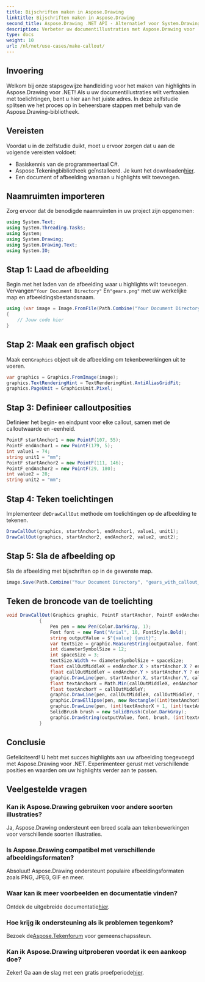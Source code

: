```yaml
---
title: Bijschriften maken in Aspose.Drawing
linktitle: Bijschriften maken in Aspose.Drawing
second_title: Aspose.Drawing .NET API - Alternatief voor System.Drawing.Common
description: Verbeter uw documentillustraties met Aspose.Drawing voor .NET! Leer stap voor stap hoe u highlights kunt toevoegen voor duidelijkere en informatieve beelden.
type: docs
weight: 10
url: /nl/net/use-cases/make-callout/
---
```

## Invoering
Welkom bij onze stapsgewijze handleiding voor het maken van highlights in Aspose.Drawing voor .NET! Als u uw documentillustraties wilt verfraaien met toelichtingen, bent u hier aan het juiste adres. In deze zelfstudie splitsen we het proces op in beheersbare stappen met behulp van de Aspose.Drawing-bibliotheek.
## Vereisten
Voordat u in de zelfstudie duikt, moet u ervoor zorgen dat u aan de volgende vereisten voldoet:
- Basiskennis van de programmeertaal C#.
-  Aspose.Tekeningbibliotheek geïnstalleerd. Je kunt het downloaden[hier](https://releases.aspose.com/drawing/net/).
- Een document of afbeelding waaraan u highlights wilt toevoegen.
## Naamruimten importeren
Zorg ervoor dat de benodigde naamruimten in uw project zijn opgenomen:
```csharp
using System.Text;
using System.Threading.Tasks;
using System;
using System.Drawing;
using System.Drawing.Text;
using System.IO;
```
## Stap 1: Laad de afbeelding
 Begin met het laden van de afbeelding waar u highlights wilt toevoegen. Vervangen`"Your Document Directory"` En`"gears.png"` met uw werkelijke map en afbeeldingsbestandsnaam.
```csharp
using (var image = Image.FromFile(Path.Combine("Your Document Directory", "gears.png")))
{
    // Jouw code hier
}
```
## Stap 2: Maak een grafisch object
 Maak een`Graphics` object uit de afbeelding om tekenbewerkingen uit te voeren.
```csharp
var graphics = Graphics.FromImage(image);
graphics.TextRenderingHint = TextRenderingHint.AntiAliasGridFit;
graphics.PageUnit = GraphicsUnit.Pixel;
```
## Stap 3: Definieer calloutposities
Definieer het begin- en eindpunt voor elke callout, samen met de calloutwaarde en -eenheid.
```csharp
PointF startAnchor1 = new PointF(107, 55);
PointF endAnchor1 = new PointF(179, 5);
int value1 = 74;
string unit1 = "mm";
PointF startAnchor2 = new PointF(111, 146);
PointF endAnchor2 = new PointF(29, 180);
int value2 = 28;
string unit2 = "mm";
```
## Stap 4: Teken toelichtingen
 Implementeer de`DrawCallOut` methode om toelichtingen op de afbeelding te tekenen.
```csharp
DrawCallOut(graphics, startAnchor1, endAnchor1, value1, unit1);
DrawCallOut(graphics, startAnchor2, endAnchor2, value2, unit2);
```
## Stap 5: Sla de afbeelding op
Sla de afbeelding met bijschriften op in de gewenste map.
```csharp
image.Save(Path.Combine("Your Document Directory", "gears_with_callout_out.png"));
```
## Teken de broncode van de toelichting
```csharp
void DrawCallOut(Graphics graphic, PointF startAnchor, PointF endAnchor, int value, string unit)
            {
                Pen pen = new Pen(Color.DarkGray, 1);
                Font font = new Font("Arial", 10, FontStyle.Bold);
                string outputValue = $"{value} {unit}";
                var textSize = graphic.MeasureString(outputValue, font);
                int diameterSymbolSize = 12;
                int spaceSize = 3;
                textSize.Width += diameterSymbolSize + spaceSize;
                float callOutMiddleX = endAnchor.X > startAnchor.X ? endAnchor.X - textSize.Width : endAnchor.X + textSize.Width;
                float callOutMiddleY = endAnchor.Y > startAnchor.Y ? endAnchor.Y - textSize.Height : endAnchor.Y + textSize.Height;
                graphic.DrawLine(pen, startAnchor.X, startAnchor.Y, callOutMiddleX, callOutMiddleY);
                float textAnchorX = Math.Min(callOutMiddleX, endAnchor.X);
                float textAnchorY = callOutMiddleY;
                graphic.DrawLine(pen, callOutMiddleX, callOutMiddleY, textAnchorX == callOutMiddleX ? textAnchorX + textSize.Width : textAnchorX, callOutMiddleY);
                graphic.DrawEllipse(pen, new Rectangle((int)textAnchorX + spaceSize, (int)(textAnchorY - textSize.Height) + spaceSize, 10, 10));
                graphic.DrawLine(pen, (int)textAnchorX + 1, (int)textAnchorY - 1, (int)textAnchorX + diameterSymbolSize + 2, (int)textAnchorY - diameterSymbolSize - 2);
                SolidBrush brush = new SolidBrush(Color.DarkGray);
                graphic.DrawString(outputValue, font, brush, (int)textAnchorX + diameterSymbolSize + spaceSize, (int)(textAnchorY - textSize.Height));
            }
```
## Conclusie

Gefeliciteerd! U hebt met succes highlights aan uw afbeelding toegevoegd met Aspose.Drawing voor .NET. Experimenteer gerust met verschillende posities en waarden om uw highlights verder aan te passen.

## Veelgestelde vragen

### Kan ik Aspose.Drawing gebruiken voor andere soorten illustraties?

Ja, Aspose.Drawing ondersteunt een breed scala aan tekenbewerkingen voor verschillende soorten illustraties.

### Is Aspose.Drawing compatibel met verschillende afbeeldingsformaten?

Absoluut! Aspose.Drawing ondersteunt populaire afbeeldingsformaten zoals PNG, JPEG, GIF en meer.

### Waar kan ik meer voorbeelden en documentatie vinden?

 Ontdek de uitgebreide documentatie[hier](https://reference.aspose.com/drawing/net/).

### Hoe krijg ik ondersteuning als ik problemen tegenkom?

 Bezoek de[Aspose.Tekenforum](https://forum.aspose.com/c/diagram/17) voor gemeenschapssteun.

### Kan ik Aspose.Drawing uitproberen voordat ik een aankoop doe?

 Zeker! Ga aan de slag met een gratis proefperiode[hier](https://releases.aspose.com/).